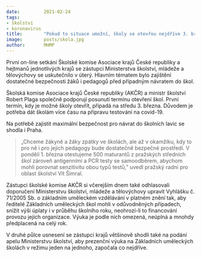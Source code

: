 ```yaml
---
date:         2021-02-24
tags:         
- školství
- koronavirus
title:        "Pokud to situace umožní, školy se otevřou nejdříve 3. března. Sníží se i poplatek za výuku v uměleckých školách"
image: 	      posts/skola.jpg
author:       MHMP
---
```


První on-line setkání Školské komise Asociace krajů České republiky a hejtmanů jednotlivých krajů se zástupci Ministerstva školství, mládeže a tělovýchovy se uskutečnilo v úterý. Hlavním tématem bylo zajištění dostatečné bezpečnosti žáků i pedagogů před případným návratem do škol.

Školská komise Asociace krajů České republiky (AKČR) a ministr školství Robert Plaga společně podporují posunutí termínu otevření škol. První termín, kdy je možné školy otevřít, připadá na středu 3. března. Důvodem je potřeba dát školám více času na přípravu testování na covid-19.

Na potřebě zajistit maximální bezpečnost pro návrat do školních lavic se shodla i Praha. 

> „Chceme žákyně a žáky zpátky ve školách, ale až v okamžiku, kdy to pro ně i pro jejich pedagogy bude dostatečně bezpečné prostředí. V pondělí 1. března otestujeme 500 maturantů z pražských středních škol zároveň antigenními a PCR testy se samoodběrem, abychom mohli porovnat senzitivitu obou typů testů,” uvedl pražský radní pro oblast školství Vít Šimral.

Zástupci školské komise AKČR si včerejším dnem také odhlasovali doporučení Ministerstvu školství, mládeže a tělovýchovy upravit Vyhlášku č. 71/2005 Sb. o základním uměleckém vzdělávání v platném znění tak, aby ředitelé Základních uměleckých škol mohli v odůvodněných případech, snížit výši úplaty i v průběhu školního roku, neohrozí-li to financování provozu jejich organizace. Výuka je podle nich omezená, neúplná a mnohdy předplacená na celý rok.

V druhé půlce usnesení se zástupci krajů většinově shodli také na podání apelu Ministerstvu školství, aby prezenční výuka na Základních uměleckých školách v režimu jeden na jednoho, započala co nejdříve.
